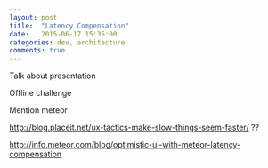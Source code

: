 ```yaml
---
layout: post
title:  "Latency Compensation"
date:   2015-06-17 15:35:00
categories: dev, architecture
comments: true
---
```


Talk about presentation

Offline challenge

Mention meteor


http://blog.placeit.net/ux-tactics-make-slow-things-seem-faster/ ??


http://info.meteor.com/blog/optimistic-ui-with-meteor-latency-compensation
